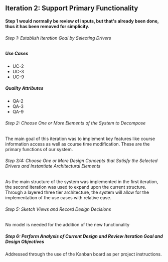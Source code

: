 ## Iteration 2: Support Primary Functionality

#### Step 1 would normally be review of inputs, but that's already been done, thus it has been removed for simplicity.  


###### Step 1: Establish Iteration Goal by Selecting Drivers
##### Use Cases
* UC-2
* UC-3
* UC-9
##### Quality Attributes
* QA-2
* QA-3
* QA-9
###### Step 2: Choose One or More Elements of the System to Decompose
The main goal of this iteration was to implement key features like course information access as well as course time modification. These are the primary functions of our system.
###### Step 3/4: Choose One or More Design Concepts that Satisfy the Selected Drivers and Instantiate Architectural Elements
As the main structure of the system was implemented in the first iteration, the second iteration was used to expand upon the current structure. Through a layered three tier architecture, the system will allow for the implementation of the use cases with relative ease.

###### Step 5: Sketch Views and Record Design Decisions
No model is needed for the addition of the new functionality

##### Step 6: Perform Analysis of Current Design and Review Iteration Goal and Design Objectives
Addressed through the use of the Kanban board as per project instructions.
